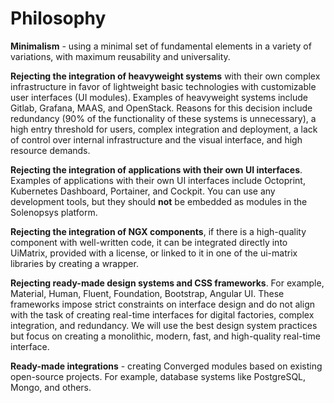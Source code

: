 # Philosophy

**Minimalism** - using a minimal set of fundamental elements in a variety of variations, with maximum reusability and universality.

**Rejecting the integration of heavyweight systems** with their own complex infrastructure in favor of lightweight basic technologies with customizable user interfaces (UI modules). Examples of heavyweight systems include Gitlab, Grafana, MAAS, and OpenStack. Reasons for this decision include redundancy (90% of the functionality of these systems is unnecessary), a high entry threshold for users, complex integration and deployment, a lack of control over internal infrastructure and the visual interface, and high resource demands.

**Rejecting the integration of applications with their own UI interfaces**. Examples of applications with their own UI interfaces include Octoprint, Kubernetes Dashboard, Portainer, and Cockpit. You can use any development tools, but they should **not** be embedded as modules in the Solenopsys platform.

**Rejecting the integration of NGX components**, if there is a high-quality component with well-written code, it can be integrated directly into UiMatrix, provided with a license, or linked to it in one of the ui-matrix libraries by creating a wrapper.

**Rejecting ready-made design systems and CSS frameworks**. For example, Material, Human, Fluent, Foundation, Bootstrap, Angular UI. These frameworks impose strict constraints on interface design and do not align with the task of creating real-time interfaces for digital factories, complex integration, and redundancy. We will use the best design system practices but focus on creating a monolithic, modern, fast, and high-quality real-time interface.

**Ready-made integrations** - creating Converged modules based on existing open-source projects. For example, database systems like PostgreSQL, Mongo, and others.
